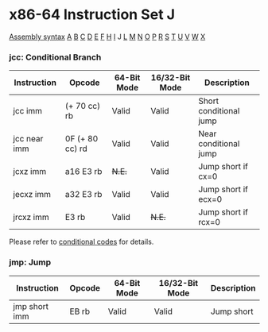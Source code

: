 x86-64 Instruction Set J
========================

[Assembly syntax](AssemblyX64.md)
[A](AssemblyX64A.md) [B](AssemblyX64B.md) [C](AssemblyX64C.md)
[D](AssemblyX64D.md) [E](AssemblyX64E.md) [F](AssemblyX64F.md)
[H](AssemblyX64H.md) [I](AssemblyX64I.md) J
[L](AssemblyX64L.md) [M](AssemblyX64M.md) [N](AssemblyX64N.md)
[O](AssemblyX64O.md) [P](AssemblyX64P.md) [R](AssemblyX64R.md)
[S](AssemblyX64S.md) [T](AssemblyX64T.md) [U](AssemblyX64U.md)
[V](AssemblyX64V.md) [W](AssemblyX64W.md) [X](AssemblyX64X.md)

### jcc: Conditional Branch

| Instruction    | Opcode          | 64-Bit Mode | 16/32-Bit Mode | Description            |
| -------------- | --------------- | ----------- | -------------- | ---------------------- |
| jcc imm        | (+ 70 cc) rb    | Valid       | Valid          | Short conditional jump |
| jcc near imm   | 0F (+ 80 cc) rd | Valid       | Valid          | Near conditional jump  |
| jcxz imm       | a16 E3 rb       | ~~N.E.~~    | Valid          | Jump short if cx=0     |
| jecxz imm      | a32 E3 rb       | Valid       | Valid          | Jump short if ecx=0    |
| jrcxz imm      | E3 rb           | Valid       | ~~N.E.~~       | Jump short if rcx=0    |

Please refer to [conditional codes](AssemblyX64.md) for details.

### jmp: Jump

| Instruction    | Opcode   | 64-Bit Mode | 16/32-Bit Mode | Description        |
| -------------- | -------- | ----------- | -------------- | ------------------ |
| jmp short imm  | EB rb    | Valid       | Valid          | Jump short         |
